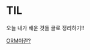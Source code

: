 # TIL
오늘 내가 배운 것들 글로 정리하기!!

<a href = "https://github.com/SeunghoonSeunghoon/TIL/blob/master/ORM.md">ORM이란?</a>
